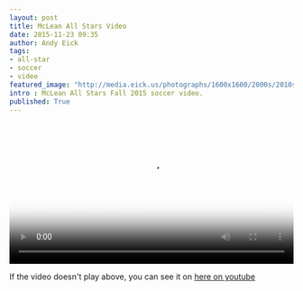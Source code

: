 ```yaml
---
layout: post
title: McLean All Stars Video
date: 2015-11-23 09:35
author: Andy Eick
tags: 
- all-star
- soccer
- video
featured_image: "http://media.eick.us/photographs/1600x1600/2000s/2010s/2015/11/2015-11-21/20151121-0002.jpeg"
intro : McLean All Stars Fall 2015 soccer video.
published: True
---
```

<video width='100%' src='http://media.eick.us/static/video/2015-11-mclean-all-star-tournament/hls/McLean%20All%20Star%20Fall%20Tournament-hls.m3u8' controls poster='http://media.eick.us/static/video/2015-11-mclean-all-star-tournament/mclean-all-star/20151121-0001.jpeg'></video>

If the video doesn't play above, you can see it on [here on youtube](https://youtu.be/oP5LqjFzAYM)
